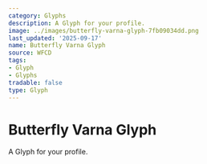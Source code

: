 ```yaml
---
category: Glyphs
description: A Glyph for your profile.
image: ../images/butterfly-varna-glyph-7fb09034dd.png
last_updated: '2025-09-17'
name: Butterfly Varna Glyph
source: WFCD
tags:
- Glyph
- Glyphs
tradable: false
type: Glyph
---
```


# Butterfly Varna Glyph

A Glyph for your profile.

